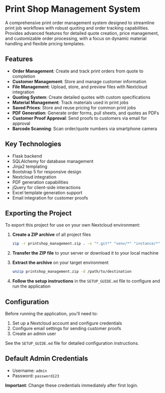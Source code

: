# Print Shop Management System

A comprehensive print order management system designed to streamline print job workflows with robust quoting and order tracking capabilities. Provides advanced features for detailed quote creation, price management, and customizable order processing, with a focus on dynamic material handling and flexible pricing templates.

## Features

- **Order Management**: Create and track print orders from quote to completion
- **Customer Management**: Store and manage customer information
- **File Management**: Upload, store, and preview files with Nextcloud integration
- **Quoting System**: Create detailed quotes with custom specifications
- **Material Management**: Track materials used in print jobs
- **Saved Prices**: Store and reuse pricing for common print jobs
- **PDF Generation**: Generate order forms, pull sheets, and quotes as PDFs
- **Customer Proof Approval**: Send proofs to customers via email for approval
- **Barcode Scanning**: Scan order/quote numbers via smartphone camera

## Key Technologies

- Flask backend
- SQLAlchemy for database management
- Jinja2 templating
- Bootstrap 5 for responsive design
- Nextcloud integration
- PDF generation capabilities
- jQuery for client-side interactions
- Excel template generation support
- Email integration for customer proofs

## Exporting the Project

To export this project for use on your own Nextcloud environment:

1. **Create a ZIP archive** of all project files
   ```bash
   zip -r printshop_management.zip . -x "*.git*" "venv/*" "instance/*" "__pycache__/*" "*.pyc"
   ```

2. **Transfer the ZIP file** to your server or download it to your local machine

3. **Extract the archive** on your target environment
   ```bash
   unzip printshop_management.zip -d /path/to/destination
   ```

4. **Follow the setup instructions** in the `SETUP_GUIDE.md` file to configure and run the application

## Configuration

Before running the application, you'll need to:

1. Set up a Nextcloud account and configure credentials
2. Configure email settings for sending customer proofs
3. Create an admin user

See the `SETUP_GUIDE.md` file for detailed configuration instructions.

## Default Admin Credentials

- Username: `admin`
- Password: `password123`

**Important**: Change these credentials immediately after first login.